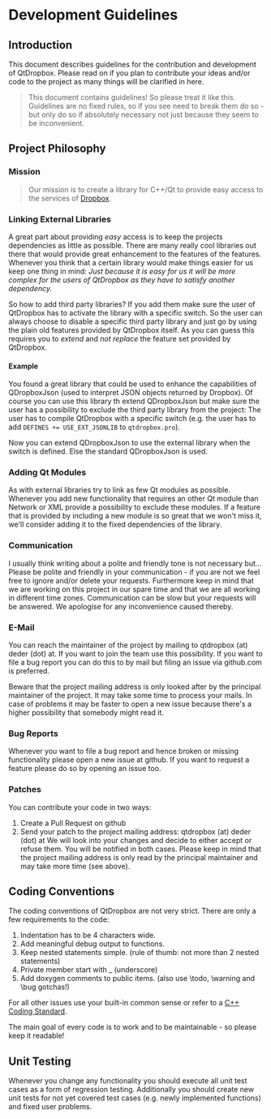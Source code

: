 # Development Guidelines

## Introduction
This document describes guidelines for the contribution and development of QtDropbox.
Please read on if you plan to contribute your ideas and/or code to the project as many things will be clarified in here.

> This document contains guidelines! So please treat it like this.
> Guidelines are no fixed rules, so if you see need to break them do so - but only do so if absolutely necessary not just because
> they seem to be inconvenient.

## Project Philosophy
### Mission
> Our mission is to create a library for C++/Qt to provide easy access to the services of [Dropbox](http://www.dropbox.com/).

### Linking External Libraries
A great part about providing *easy* access is to keep the projects dependencies as little as possible. There are many
really cool libraries out there that would provide great enhancement to the features of the features. Whenever you
think that a certain library would make things easier for us keep one thing in mind: *Just because it is easy for us
it will be more complex for the users of QtDropbox as they have to satisfy another dependency.*

So how to add third party libraries? If you add them make sure the user of QtDropbox has to activate the library with a
specific switch. So the user can always choose to disable a specific third party library and just go by using the plain
old features provided by QtDropbox itself. As you can guess this requires you to *extend* and *not replace* the feature
set provided by QtDropbox.

#### Example
You found a great library that could be used to enhance the capabilities of QDropboxJson (used to interpret JSON objects 
returned by Dropbox). Of course you can use this library th extend QDropboxJson but make sure the user has a possibility
to exclude the third party library from the project: The user has to compile QtDropbox with a specific switch (e.g.
the user has to add `DEFINES += USE_EXT_JSONLIB` to `qtdropbox.pro`).

Now you can extend QDropboxJson to use the external library when the switch is defined. Else the standard QDropboxJson
is used.

### Adding Qt Modules
As with external libraries try to link as few Qt modules as possible. Whenever you add new functionality that requires
an other Qt module than Network or XML provide a possibility to exclude these modules. If a feature that is provided
by including a new module is so great that we won't miss it, we'll consider adding it to the fixed dependencies of the
library.

### Communication
I usually think writing about a polite and friendly tone is not necessary but... Please be polite and friendly in your
communication - if you are not we feel free to ignore and/or delete your requests. Furthermore keep in mind that we
are working on this project in our spare time and that we are all working in different time zones. Communication can
be slow but your requests will be answered. We apologise for any inconvenience caused thereby.

### E-Mail
You can reach the maintainer of the project by mailing to qtdropbox (at) deder (dot) at. If you want to join the team
use this possibility. If you want to file a bug report you can do this to by mail but filing an issue via github.com is
preferred.

Beware that the project mailing address is only looked after by the principal maintainer of the project. It may take
some time to process your mails. In case of problems it may be faster to open a new issue because there's a higher
possibility that somebody might read it.

### Bug Reports
Whenever you want to file a bug report and hence broken or missing functionality please open a new issue at github. If
you want to request a feature please do so by opening an issue too.

### Patches
You can contribute your code in two ways:
  1. Create a Pull Request on github
  1. Send your patch to the project mailing address: qtdropbox (at) deder (dot) at
We will look into your changes and decide to either accept or refuse them. You will be notified in both cases. Please
keep in mind that the project mailing address is only read by the principal maintainer and may take more time (see above).

## Coding Conventions
The coding conventions of QtDropbox are not very strict. There are only a few requirements to the code:

1. Indentation has to be 4 characters wide.
1. Add meaningful debug output to functions.
1. Keep nested statements simple. (rule of thumb: not more than 2 nested statements)
1. Private member start with _ (underscore)
1. Add doxygen comments to public items. (also use \todo, \warning and \bug gotchas!)

For all other issues use your built-in common sense or refer to a [C++ Coding Standard](http://www.possibility.com/Cpp/CppCodingStandard.html).

The main goal of every code is to work and to be maintainable - so please keep it readable!

## Unit Testing
Whenever you change any functionality you should execute all unit test cases as a form of regression testing. Additionally
you should create new unit tests for not yet covered test cases (e.g. newly implemented functions) and fixed user problems.
